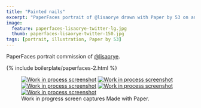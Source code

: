 ```yaml
---
title: "Painted nails"
excerpt: "PaperFaces portrait of @lisaorye drawn with Paper by 53 on an iPad."
image: 
  feature: paperfaces-lisaorye-twitter-lg.jpg
  thumb: paperfaces-lisaorye-twitter-150.jpg
tags: [portrait, illustration, Paper by 53]
---
```


PaperFaces portrait commission of [@lisaorye](http://twitter.com/lisaorye).

{% include boilerplate/paperfaces-2.html %}

<figure class="third">
	<a href="{{ site.url }}/images/paperfaces-lisaorye-process-1-lg.jpg"><img src="{{ site.url }}/images/paperfaces-lisaorye-process-1-600.jpg" alt="Work in process screenshot"></a>
	<a href="{{ site.url }}/images/paperfaces-lisaorye-process-2-lg.jpg"><img src="{{ site.url }}/images/paperfaces-lisaorye-process-2-600.jpg" alt="Work in process screenshot"></a>
	<a href="{{ site.url }}/images/paperfaces-lisaorye-process-3-lg.jpg"><img src="{{ site.url }}/images/paperfaces-lisaorye-process-3-600.jpg" alt="Work in process screenshot"></a>
	<a href="{{ site.url }}/images/paperfaces-lisaorye-process-4-lg.jpg"><img src="{{ site.url }}/images/paperfaces-lisaorye-process-4-600.jpg" alt="Work in process screenshot"></a>
	<a href="{{ site.url }}/images/paperfaces-lisaorye-process-5-lg.jpg"><img src="{{ site.url }}/images/paperfaces-lisaorye-process-5-600.jpg" alt="Work in process screenshot"></a>
	<figcaption>Work in progress screen captures Made with Paper.</figcaption>
</figure>